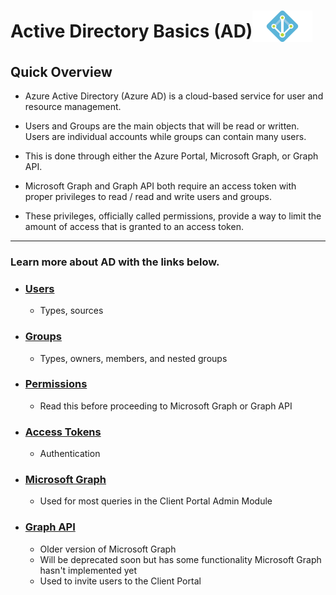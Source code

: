 <a name="ad"> </a>

# **Active Directory Basics (AD)**<sub><img src="./assets/azure.png" height="50"></sub>


## Quick Overview
- Azure Active Directory (Azure AD) is a cloud-based service for user and resource management.

- Users and Groups are the main objects that will be read or written. Users are individual accounts while groups can contain many users.

- This is done through either the Azure Portal, Microsoft Graph, or Graph API.

- Microsoft Graph and Graph API both require an access token with proper privileges to read / read and write users and groups.

- These privileges, officially called permissions, provide a way to limit the amount of access that is granted to an access token.

----

### Learn more about AD with the links below.
- ### <div>[Users](./Topics/Users.md/#users)</div>
    - Types, sources
- ### [Groups](./Topics/Groups.md/#groups)
    - Types, owners, members, and nested groups
- ### [Permissions](./Topics/Permissions.md/#permissions)
    - Read this before proceeding to Microsoft Graph or Graph API
- ### [Access Tokens](./Topics/Access-Tokens.md/#access_token)
    - Authentication
- ### [Microsoft Graph](./Topics/Microsoft-Graph.md/#microsoftgraph)
    - Used for most queries in the Client Portal Admin Module
- ### [Graph API](./Topics/Graph-API.md/#graph)
    -  Older version of Microsoft Graph
    -   Will be deprecated soon but has some functionality Microsoft Graph hasn't implemented yet
    - Used to invite users to the Client Portal

